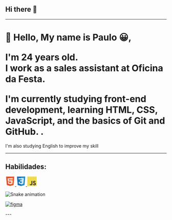 ## Hi there 👋
---------------------------------

<h1>👋 Hello, My name is Paulo 😀,
<p> I'm 24 years old. <br> I work as a sales assistant at Oficina da Festa.<p> </p> I'm currently studying front-end development, learning HTML, CSS, JavaScript, and the basics of Git and GitHub. 
.</h1>

<p> I'm also studying English to improve my skill
<br>
</p>

<hr>

<h2>Habilidades:</h2>

<p align="left">
  <a href="https://icongr.am/devicon/javascript-original.svg?size=90&color=currentColor" target="_blank" rel="noreferrer">
    <img src="https://raw.githubusercontent.com/devicons/devicon/master/icons/html5/html5-original.svg" alt="html5" width="30" height="30"/>
  </a>
  <a href="https://developer.mozilla.org/en-US/docs/Web/CSS" target="_blank" rel="noreferrer">
    <img src="https://raw.githubusercontent.com/devicons/devicon/master/icons/css3/css3-original.svg" alt="css3" width="30" height="30"/>
  </a>
  <a href="https://developer.mozilla.org/en-US/docs/Web/JavaScript" target="_blank" rel="noreferrer">
    <img src="https://raw.githubusercontent.com/devicons/devicon/master/icons/javascript/javascript-original.svg" alt="javascript" width="30" height="30"/>
  </a>

  ![Snake animation](https://github.com/PauloHBR1/PauloHBR1/blob/output/github-contribution-grid-snake.svg)

  
  <a href="https://www.figma.com/" target="_blank" rel="noreferrer">
    <img src="https://www.vectorlogo.zone/logos/figma/figma-icon.svg" alt="figma" width="30" height="30"/>
    
  </a>
</p>
---




